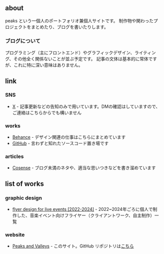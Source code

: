 ## about

peaks という一個人のポートフォリオ兼個人サイトです。
制作物や関わったプロジェクトをまとめたり、ブログを書いたりします。

### ブログについて

プログラミング（主にフロントエンド）やグラフィックデザイン、ライティング、その他全く関係ないことが並ぶ予定です。
記事の文体は基本的に常体ですが、これに特に深い意味はありません。

## link

### SNS

- <a href="https://x.com/peaksvndvalleys" target="_blank" rel="me">X</a> - 記事更新などの告知のみで用いています。DMの確認はしていますので、ご連絡はこちらからでも構いません

### works

- <a href="https://www.behance.net/peaks-and-valleys" target="_blank" rel="me">Behance</a> - デザイン関連の仕事はこちらにまとめています
- <a href="https://github.com/peaksvndvalleys" target="_blank" rel="me">GitHub</a> - 言わずと知れたソースコード置き場です

### articles

- <a href="https://scrapbox.io/peaks-and-valleys/" target="_blank" rel="me">Cosense</a> - ブログ未満のネタや、適当な思いつきなどを書き溜めています

## list of works

### graphic design

- [flyer design for live events [2022-2024]](https://www.behance.net/gallery/206272687/flyer-works-for-live-events-2022-2024) - 2022~2024年ごろに個人で制作した、音楽イベント向けフライヤー（クライアントワーク、自主制作）一覧

### website

- [Peaks and Valleys](https://peaks-and-valleys.net/) - このサイト。GitHub リポジトリは[こちら](https://github.com/peaksvndvalleys/pav_works)
